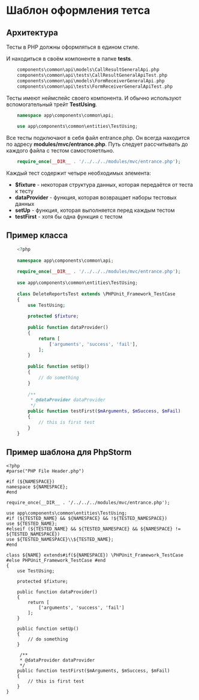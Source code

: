 # Шаблон оформления тетса

## Архитектура

Тесты в PHP должны оформляться в едином стиле.

И находиться в своём компоненте в папке **tests**.

```php
    components\common\api\models\CallResultGeneralApi.php
    components\common\api\tests\CallResultGeneralApiTest.php
    components\common\api\models\FormReceiverGeneralApi.php
    components\common\api\tests\FormReceiverGeneralApiTest.php
```

Тесты имеют неймспейс своего компонента. И обычно используют вспомогательный трейт **TestUsing**.

```php
    namespace app\components\common\api;
    
    use app\components\common\entities\TestUsing;
```

Все тесты подключают в себя файл entrance.php. Он всегда находится по адресу **modules/mvc/entrance.php**. 
Путь следует рассчитывать до каждого файла с тестом самостояетльно.

```php
    require_once(__DIR__ . '/../../../modules/mvc/entrance.php');
```

Каждый тест содержит четыре необходимых элемента:
* **$fixture** - некоторая структура данных, которая передаётся от теста к тесту
* **dataProvider** - функция, которая возвращает наборы тестовых данных
* **setUp** - функция, которая выполняется перед каждым тестом
* **testFirst** - хотя бы одна функция с тестом

## Пример класса

```php
    <?php
    
    namespace app\components\common\api;
    
    require_once(__DIR__ . '/../../../modules/mvc/entrance.php');
    
    use app\components\common\entities\TestUsing;
    
    class DeleteReportsTest extends \PHPUnit_Framework_TestCase
    {
        use TestUsing;
    
        protected $fixture;
    
        public function dataProvider()
        {
            return [
                ['arguments', 'success', 'fail'],
            ];
        }
    
        public function setUp()
        {
            // do something
        }
    
        /**
         * @dataProvider dataProvider
         */
        public function testFirst($mArguments, $mSuccess, $mFail)
        {
            // this is first test
        }
    }
```

## Пример шаблона для PhpStorm

```text
<?php
#parse("PHP File Header.php")

#if (${NAMESPACE})
namespace ${NAMESPACE};
#end

require_once(__DIR__ . '/../../../modules/mvc/entrance.php');

use app\components\common\entities\TestUsing;
#if (${TESTED_NAME} && ${NAMESPACE} && !${TESTED_NAMESPACE})
use ${TESTED_NAME};
#elseif (${TESTED_NAME} && ${TESTED_NAMESPACE} && ${NAMESPACE} != ${TESTED_NAMESPACE})
use ${TESTED_NAMESPACE}\\${TESTED_NAME};
#end

class ${NAME} extends#if(${NAMESPACE}) \PHPUnit_Framework_TestCase #else PHPUnit_Framework_TestCase #end
{
    use TestUsing;

    protected $fixture;
    
    public function dataProvider()
    {
        return [
            ['arguments', 'success', 'fail']
        ];
    }
    
    public function setUp()
    {
        // do something
    }
    
     /**
     * @dataProvider dataProvider
     */
    public function testFirst($mArguments, $mSuccess, $mFail)
    {
        // this is first test
    }
}
```